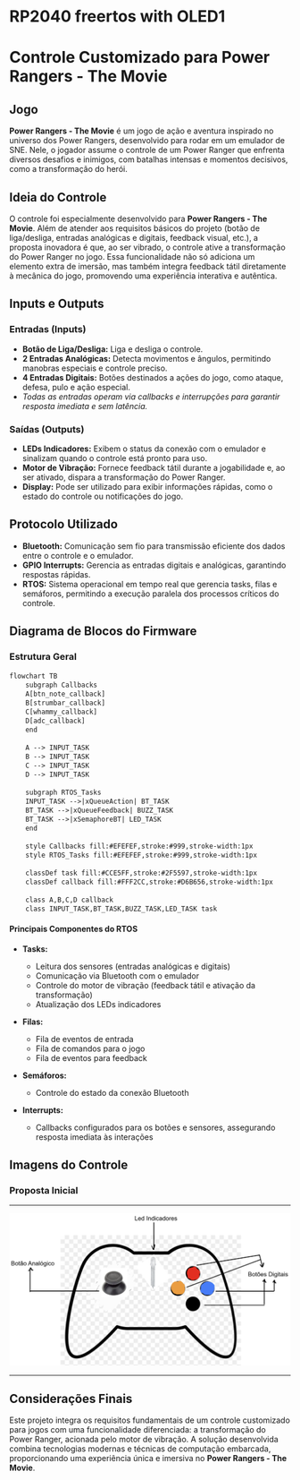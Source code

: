 # RP2040 freertos with OLED1

# Controle Customizado para Power Rangers - The Movie

## Jogo

**Power Rangers - The Movie** é um jogo de ação e aventura inspirado no universo dos Power Rangers, desenvolvido para rodar em um emulador de SNE. Nele, o jogador assume o controle de um Power Ranger que enfrenta diversos desafios e inimigos, com batalhas intensas e momentos decisivos, como a transformação do herói.

## Ideia do Controle

O controle foi especialmente desenvolvido para **Power Rangers - The Movie**. Além de atender aos requisitos básicos do projeto (botão de liga/desliga, entradas analógicas e digitais, feedback visual, etc.), a proposta inovadora é que, ao ser vibrado, o controle ative a transformação do Power Ranger no jogo. Essa funcionalidade não só adiciona um elemento extra de imersão, mas também integra feedback tátil diretamente à mecânica do jogo, promovendo uma experiência interativa e autêntica.

## Inputs e Outputs

### Entradas (Inputs)
- **Botão de Liga/Desliga:** Liga e desliga o controle.
- **2 Entradas Analógicas:** Detecta movimentos e ângulos, permitindo manobras especiais e controle preciso.
- **4 Entradas Digitais:** Botões destinados a ações do jogo, como ataque, defesa, pulo e ação especial.
- *Todas as entradas operam via callbacks e interrupções para garantir resposta imediata e sem latência.*

### Saídas (Outputs)
- **LEDs Indicadores:** Exibem o status da conexão com o emulador e sinalizam quando o controle está pronto para uso.
- **Motor de Vibração:** Fornece feedback tátil durante a jogabilidade e, ao ser ativado, dispara a transformação do Power Ranger.
- **Display:** Pode ser utilizado para exibir informações rápidas, como o estado do controle ou notificações do jogo.

## Protocolo Utilizado

- **Bluetooth:** Comunicação sem fio para transmissão eficiente dos dados entre o controle e o emulador.
- **GPIO Interrupts:** Gerencia as entradas digitais e analógicas, garantindo respostas rápidas.
- **RTOS:** Sistema operacional em tempo real que gerencia tasks, filas e semáforos, permitindo a execução paralela dos processos críticos do controle.

## Diagrama de Blocos do Firmware

### Estrutura Geral

```mermaid
flowchart TB
    subgraph Callbacks
    A[btn_note_callback]
    B[strumbar_callback]
    C[whammy_callback]
    D[adc_callback]
    end

    A --> INPUT_TASK
    B --> INPUT_TASK
    C --> INPUT_TASK
    D --> INPUT_TASK

    subgraph RTOS_Tasks
    INPUT_TASK -->|xQueueAction| BT_TASK
    BT_TASK -->|xQueueFeedback| BUZZ_TASK
    BT_TASK -->|xSemaphoreBT| LED_TASK
    end

    style Callbacks fill:#EFEFEF,stroke:#999,stroke-width:1px
    style RTOS_Tasks fill:#EFEFEF,stroke:#999,stroke-width:1px

    classDef task fill:#CCE5FF,stroke:#2F5597,stroke-width:1px
    classDef callback fill:#FFF2CC,stroke:#D6B656,stroke-width:1px

    class A,B,C,D callback
    class INPUT_TASK,BT_TASK,BUZZ_TASK,LED_TASK task
```

#### Principais Componentes do RTOS

- **Tasks:**
  - Leitura dos sensores (entradas analógicas e digitais)
  - Comunicação via Bluetooth com o emulador
  - Controle do motor de vibração (feedback tátil e ativação da transformação)
  - Atualização dos LEDs indicadores

- **Filas:**
  - Fila de eventos de entrada
  - Fila de comandos para o jogo
  - Fila de eventos para feedback

- **Semáforos:**
  - Controle do estado da conexão Bluetooth

- **Interrupts:**
  - Callbacks configurados para os botões e sensores, assegurando resposta imediata às interações

## Imagens do Controle

### Proposta Inicial

---

![Proposta](controle.png)

---

## Considerações Finais

Este projeto integra os requisitos fundamentais de um controle customizado para jogos com uma funcionalidade diferenciada: a transformação do Power Ranger, acionada pelo motor de vibração. A solução desenvolvida combina tecnologias modernas e técnicas de computação embarcada, proporcionando uma experiência única e imersiva no **Power Rangers - The Movie**.